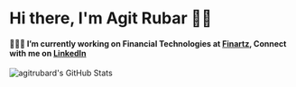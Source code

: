 # Hi there, I'm Agit Rubar 👋🏼 

#### 👨🏾‍💻 I’m currently working on Financial Technologies at [Finartz](https://www.finartz.com), Connect with me on [LinkedIn](https://linkedin.com/in/agitrubard)

  <img alt="agitrubard's GitHub Stats" src="https://github-readme-stats.vercel.app/api?username=agitrubard&show_icons=true&hide_border=false&title_color=F8B040&icon_color=F8B040&bg_color=2A5081&text_color=ffffff&border_color=0c1a25"/>
